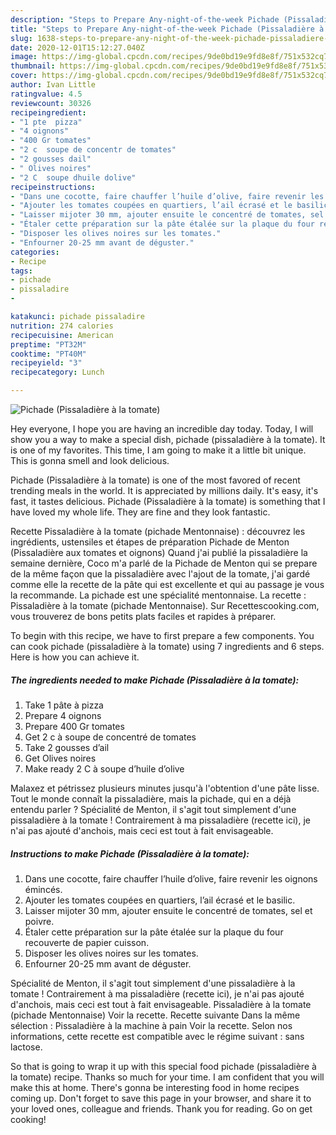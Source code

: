 ```yaml
---
description: "Steps to Prepare Any-night-of-the-week Pichade (Pissaladière à la tomate)"
title: "Steps to Prepare Any-night-of-the-week Pichade (Pissaladière à la tomate)"
slug: 1638-steps-to-prepare-any-night-of-the-week-pichade-pissaladiere-a-la-tomate
date: 2020-12-01T15:12:27.040Z
image: https://img-global.cpcdn.com/recipes/9de0bd19e9fd8e8f/751x532cq70/pichade-pissaladiere-a-la-tomate-photo-principale-de-la-recette.jpg
thumbnail: https://img-global.cpcdn.com/recipes/9de0bd19e9fd8e8f/751x532cq70/pichade-pissaladiere-a-la-tomate-photo-principale-de-la-recette.jpg
cover: https://img-global.cpcdn.com/recipes/9de0bd19e9fd8e8f/751x532cq70/pichade-pissaladiere-a-la-tomate-photo-principale-de-la-recette.jpg
author: Ivan Little
ratingvalue: 4.5
reviewcount: 30326
recipeingredient:
- "1 pte  pizza"
- "4 oignons"
- "400 Gr tomates"
- "2 c  soupe de concentr de tomates"
- "2 gousses dail"
- " Olives noires"
- "2 C  soupe dhuile dolive"
recipeinstructions:
- "Dans une cocotte, faire chauffer l’huile d’olive, faire revenir les oignons émincés."
- "Ajouter les tomates coupées en quartiers, l’ail écrasé et le basilic."
- "Laisser mijoter 30 mm, ajouter ensuite le concentré de tomates, sel et poivre."
- "Étaler cette préparation sur la pâte étalée sur la plaque du four recouverte de papier cuisson."
- "Disposer les olives noires sur les tomates."
- "Enfourner 20-25 mm avant de déguster."
categories:
- Recipe
tags:
- pichade
- pissaladire
- 

katakunci: pichade pissaladire  
nutrition: 274 calories
recipecuisine: American
preptime: "PT32M"
cooktime: "PT40M"
recipeyield: "3"
recipecategory: Lunch

---
```



![Pichade (Pissaladière à la tomate)](https://img-global.cpcdn.com/recipes/9de0bd19e9fd8e8f/751x532cq70/pichade-pissaladiere-a-la-tomate-photo-principale-de-la-recette.jpg)

Hey everyone, I hope you are having an incredible day today. Today, I will show you a way to make a special dish, pichade (pissaladière à la tomate). It is one of my favorites. This time, I am going to make it a little bit unique. This is gonna smell and look delicious.

Pichade (Pissaladière à la tomate) is one of the most favored of recent trending meals in the world. It is appreciated by millions daily. It's easy, it's fast, it tastes delicious. Pichade (Pissaladière à la tomate) is something that I have loved my whole life. They are fine and they look fantastic.

Recette Pissaladière à la tomate (pichade Mentonnaise) : découvrez les ingrédients, ustensiles et étapes de préparation Pichade de Menton (Pissaladière aux tomates et oignons) Quand j&#39;ai publié la pissaladière la semaine dernière, Coco m&#39;a parlé de la Pichade de Menton qui se prepare de la même façon que la pissaladière avec l&#39;ajout de la tomate, j&#39;ai gardé comme elle la recette de la pâte qui est excellente et qui au passage je vous la recommande. La pichade est une spécialité mentonnaise. La recette : Pissaladière à la tomate (pichade Mentonnaise). Sur Recettescooking.com, vous trouverez de bons petits plats faciles et rapides à préparer.


To begin with this recipe, we have to first prepare a few components. You can cook pichade (pissaladière à la tomate) using 7 ingredients and 6 steps. Here is how you can achieve it.

<!--inarticleads1-->

##### The ingredients needed to make Pichade (Pissaladière à la tomate):

1. Take 1 pâte à pizza
1. Prepare 4 oignons
1. Prepare 400 Gr tomates
1. Get 2 c à soupe de concentré de tomates
1. Take 2 gousses d’ail
1. Get  Olives noires
1. Make ready 2 C à soupe d’huile d’olive


Malaxez et pétrissez plusieurs minutes jusqu&#39;à l&#39;obtention d&#39;une pâte lisse. Tout le monde connaît la pissaladière, mais la pichade, qui en a déjà entendu parler ? Spécialité de Menton, il s&#39;agit tout simplement d&#39;une pissaladière à la tomate ! Contrairement à ma pissaladière (recette ici), je n&#39;ai pas ajouté d&#39;anchois, mais ceci est tout à fait envisageable. 

<!--inarticleads2-->

##### Instructions to make Pichade (Pissaladière à la tomate):

1. Dans une cocotte, faire chauffer l’huile d’olive, faire revenir les oignons émincés.
1. Ajouter les tomates coupées en quartiers, l’ail écrasé et le basilic.
1. Laisser mijoter 30 mm, ajouter ensuite le concentré de tomates, sel et poivre.
1. Étaler cette préparation sur la pâte étalée sur la plaque du four recouverte de papier cuisson.
1. Disposer les olives noires sur les tomates.
1. Enfourner 20-25 mm avant de déguster.


Spécialité de Menton, il s&#39;agit tout simplement d&#39;une pissaladière à la tomate ! Contrairement à ma pissaladière (recette ici), je n&#39;ai pas ajouté d&#39;anchois, mais ceci est tout à fait envisageable. Pissaladière à la tomate (pichade Mentonnaise) Voir la recette. Recette suivante Dans la même sélection : Pissaladière à la machine à pain Voir la recette. Selon nos informations, cette recette est compatible avec le régime suivant : sans lactose. 

So that is going to wrap it up with this special food pichade (pissaladière à la tomate) recipe. Thanks so much for your time. I am confident that you will make this at home. There's gonna be interesting food in home recipes coming up. Don't forget to save this page in your browser, and share it to your loved ones, colleague and friends. Thank you for reading. Go on get cooking!
